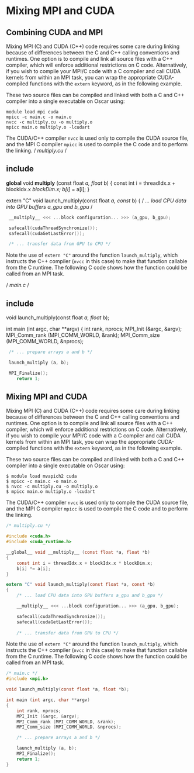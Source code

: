 # Mixing MPI and CUDA

## Combining CUDA and MPI

Mixing MPI (C) and CUDA (C++) code requires some care during linking because of differences between the C and C++ calling conventions and runtimes. One option is to compile and link all source files with a C++ compiler, which will enforce additional restrictions on C code. Alternatively, if you wish to compile your MPI/C code with a C compiler and call CUDA kernels from within an MPI task, you can wrap the appropriate CUDA-compiled functions with the `extern` keyword, as in the following example.

These two source files can be compiled and linked with both a C and C++ compiler into a single executable on Oscar using:

```
module load mpi cuda
mpicc -c main.c -o main.o
nvcc -c multiply.cu -o multiply.o
mpicc main.o multiply.o -lcudart
```

The CUDA/C++ compiler `nvcc` is used only to compile the CUDA source file, and the MPI C compiler `mpicc` is used to compile the C code and to perform the linking.  / _multiply.cu_ /

## include&#x20;

**global** void **multiply** (const float _a, float_ b) { const int i = threadIdx.x + blockIdx.x _blockDim.x; b\[i]_ = a\[i]; }

extern "C" void launch\_multiply(const float _a, const_ b) { / _... load CPU data into GPU buffers a\_gpu and b\_gpu_ /

```c
 __multiply__ <<< ...block configuration... >>> (a_gpu, b_gpu);

 safecall(cudaThreadSynchronize());
 safecall(cudaGetLastError());

 /* ... transfer data from GPU to CPU */
```

Note the use of `extern "C"` around the function `launch_multiply`, which instructs the C++ compiler (`nvcc` in this case) to make that function callable from the C runtime. The following C code shows how the function could be called from an MPI task.&#x20;

/ _main.c_ /

## include&#x20;

void launch\_multiply(const float _a, float_ b);

int main (int argc, char \*\*argv) { int rank, nprocs; MPI\_Init (\&argc, \&argv); MPI\_Comm\_rank (MPI\_COMM\_WORLD, \&rank); MPI\_Comm\_size (MPI\_COMM\_WORLD, \&nprocs);

```c
 /* ... prepare arrays a and b */

 launch_multiply (a, b);

 MPI_Finalize();
    return 1;
```

## Mixing MPI and CUDA

Mixing MPI (C) and CUDA (C++) code requires some care during linking because of differences between the C and C++ calling conventions and runtimes. One option is to compile and link all source files with a C++ compiler, which will enforce additional restrictions on C code. Alternatively, if you wish to compile your MPI/C code with a C compiler and call CUDA kernels from within an MPI task, you can wrap the appropriate CUDA-compiled functions with the `extern` keyword, as in the following example.

These two source files can be compiled and linked with both a C and C++ compiler into a single executable on Oscar using:

```
$ module load mvapich2 cuda
$ mpicc -c main.c -o main.o
$ nvcc -c multiply.cu -o multiply.o
$ mpicc main.o multiply.o -lcudart
```

The CUDA/C++ compiler `nvcc` is used only to compile the CUDA source file, and the MPI C compiler `mpicc` is used to compile the C code and to perform the linking.

```c
/* multiply.cu */

#include <cuda.h>
#include <cuda_runtime.h>

__global__ void __multiply__ (const float *a, float *b)
{
    const int i = threadIdx.x + blockIdx.x * blockDim.x;
    b[i] *= a[i];
}

extern "C" void launch_multiply(const float *a, const *b)
{
    /* ... load CPU data into GPU buffers a_gpu and b_gpu */

    __multiply__ <<< ...block configuration... >>> (a_gpu, b_gpu);

    safecall(cudaThreadSynchronize());
    safecall(cudaGetLastError());
    
    /* ... transfer data from GPU to CPU */
```



Note the use of `extern "C"` around the function `launch_multiply`, which instructs the C++ compiler (`nvcc` in this case) to make that function callable from the C runtime. The following C code shows how the function could be called from an MPI task.

```c
/* main.c */
#include <mpi.h>

void launch_multiply(const float *a, float *b);

int main (int argc, char **argv)
{
    int rank, nprocs;
    MPI_Init (&argc, &argv);
    MPI_Comm_rank (MPI_COMM_WORLD, &rank);
    MPI_Comm_size (MPI_COMM_WORLD, &nprocs);

    /* ... prepare arrays a and b */

    launch_multiply (a, b);
    MPI_Finalize();
    return 1;
}
```
